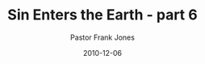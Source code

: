 ---
lunr: "true"
title: "Sin Enters the Earth - part 6"
author: "Pastor Frank Jones"
postDate: "12-06-2010"
date: 2010-12-06
category: "sermons"
slug: "2010/12/SinEntersTheEarth_pt6"
icon: microphone
audioLink: "SinEntersTheEarth_pt6"
tags: [sin]
mp3: "SinEntersTheEarth_pt6/12052010.mp3"
ogg: "SinEntersTheEarth_pt6/12052010.ogg"
linkurl: "https://archive.org/download/SinEntersTheEarth_pt6/SinEntersTheEarth_pt6_files.xml"
ipath: "https://archive.org/download/SinEntersTheEarth_pt6/12052010.mp3"
layout: sermon.html
---